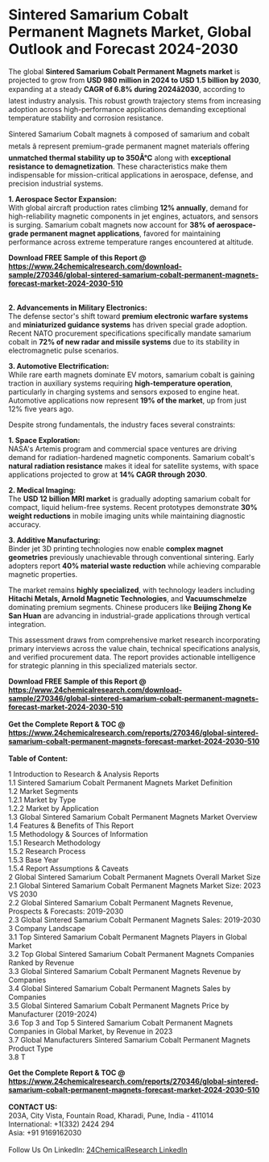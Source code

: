 <h1>Sintered Samarium Cobalt Permanent Magnets Market, Global Outlook and Forecast 2024-2030</h1><p>The global <strong>Sintered Samarium Cobalt Permanent Magnets market</strong> is projected to grow from <strong>USD 980 million in 2024 to USD 1.5 billion by 2030</strong>, expanding at a steady <strong>CAGR of 6.8% during 2024â2030</strong>, according to latest industry analysis. This robust growth trajectory stems from increasing adoption across high-performance applications demanding exceptional temperature stability and corrosion resistance.</p><p>Sintered Samarium Cobalt magnets â composed of samarium and cobalt metals â represent premium-grade permanent magnet materials offering <strong>unmatched thermal stability up to 350Â°C</strong> along with <strong>exceptional resistance to demagnetization</strong>. These characteristics make them indispensable for mission-critical applications in aerospace, defense, and precision industrial systems.</p><p><strong>1. Aerospace Sector Expansion:</strong><br>
With global aircraft production rates climbing <strong>12% annually</strong>, demand for high-reliability magnetic components in jet engines, actuators, and sensors is surging. Samarium cobalt magnets now account for <strong>38% of aerospace-grade permanent magnet applications</strong>, favored for maintaining performance across extreme temperature ranges encountered at altitude.</p><div><b>Download FREE Sample of this Report @ 
            <a href="https://www.24chemicalresearch.com/download-sample/270346/global-sintered-samarium-cobalt-permanent-magnets-forecast-market-2024-2030-510">
            https://www.24chemicalresearch.com/download-sample/270346/global-sintered-samarium-cobalt-permanent-magnets-forecast-market-2024-2030-510</a></b></div><br><p><strong>2. Advancements in Military Electronics:</strong><br>
The defense sector's shift toward <strong>premium electronic warfare systems</strong> and <strong>miniaturized guidance systems</strong> has driven special grade adoption. Recent NATO procurement specifications specifically mandate samarium cobalt in <strong>72% of new radar and missile systems</strong> due to its stability in electromagnetic pulse scenarios.</p><p><strong>3. Automotive Electrification:</strong><br>
While rare earth magnets dominate EV motors, samarium cobalt is gaining traction in auxiliary systems requiring <strong>high-temperature operation</strong>, particularly in charging systems and sensors exposed to engine heat. Automotive applications now represent <strong>19% of the market</strong>, up from just 12% five years ago.</p><p>Despite strong fundamentals, the industry faces several constraints:</p><p><strong>1. Space Exploration:</strong><br>
NASA's Artemis program and commercial space ventures are driving demand for radiation-hardened magnetic components. Samarium cobalt's <strong>natural radiation resistance</strong> makes it ideal for satellite systems, with space applications projected to grow at <strong>14% CAGR through 2030</strong>.</p><p><strong>2. Medical Imaging:</strong><br>
The <strong>USD 12 billion MRI market</strong> is gradually adopting samarium cobalt for compact, liquid helium-free systems. Recent prototypes demonstrate <strong>30% weight reductions</strong> in mobile imaging units while maintaining diagnostic accuracy.</p><p><strong>3. Additive Manufacturing:</strong><br>
Binder jet 3D printing technologies now enable <strong>complex magnet geometries</strong> previously unachievable through conventional sintering. Early adopters report <strong>40% material waste reduction</strong> while achieving comparable magnetic properties.</p><p>The market remains <strong>highly specialized</strong>, with technology leaders including <strong>Hitachi Metals, Arnold Magnetic Technologies</strong>, and <strong>Vacuumschmelze</strong> dominating premium segments. Chinese producers like <strong>Beijing Zhong Ke San Huan</strong> are advancing in industrial-grade applications through vertical integration.</p><p>This assessment draws from comprehensive market research incorporating primary interviews across the value chain, technical specifications analysis, and verified procurement data. The report provides actionable intelligence for strategic planning in this specialized materials sector.</p><div><b>Download FREE Sample of this Report @ 
            <a href="https://www.24chemicalresearch.com/download-sample/270346/global-sintered-samarium-cobalt-permanent-magnets-forecast-market-2024-2030-510">
            https://www.24chemicalresearch.com/download-sample/270346/global-sintered-samarium-cobalt-permanent-magnets-forecast-market-2024-2030-510</a></b></div><br><div><b>Get the Complete Report & TOC @ 
            <a href="https://www.24chemicalresearch.com/reports/270346/global-sintered-samarium-cobalt-permanent-magnets-forecast-market-2024-2030-510">
            https://www.24chemicalresearch.com/reports/270346/global-sintered-samarium-cobalt-permanent-magnets-forecast-market-2024-2030-510</a></b></div><br>
            <b>Table of Content:</b><p>1 Introduction to Research & Analysis Reports<br />
    1.1 Sintered Samarium Cobalt Permanent Magnets Market Definition<br />
    1.2 Market Segments<br />
        1.2.1 Market by Type<br />
        1.2.2 Market by Application<br />
    1.3 Global Sintered Samarium Cobalt Permanent Magnets Market Overview<br />
    1.4 Features & Benefits of This Report<br />
    1.5 Methodology & Sources of Information<br />
        1.5.1 Research Methodology<br />
        1.5.2 Research Process<br />
        1.5.3 Base Year<br />
        1.5.4 Report Assumptions & Caveats<br />
2 Global Sintered Samarium Cobalt Permanent Magnets Overall Market Size<br />
    2.1 Global Sintered Samarium Cobalt Permanent Magnets Market Size: 2023 VS 2030<br />
    2.2 Global Sintered Samarium Cobalt Permanent Magnets Revenue, Prospects & Forecasts: 2019-2030<br />
    2.3 Global Sintered Samarium Cobalt Permanent Magnets Sales: 2019-2030<br />
3 Company Landscape<br />
    3.1 Top Sintered Samarium Cobalt Permanent Magnets Players in Global Market<br />
    3.2 Top Global Sintered Samarium Cobalt Permanent Magnets Companies Ranked by Revenue<br />
    3.3 Global Sintered Samarium Cobalt Permanent Magnets Revenue by Companies<br />
    3.4 Global Sintered Samarium Cobalt Permanent Magnets Sales by Companies<br />
    3.5 Global Sintered Samarium Cobalt Permanent Magnets Price by Manufacturer (2019-2024)<br />
    3.6 Top 3 and Top 5 Sintered Samarium Cobalt Permanent Magnets Companies in Global Market, by Revenue in 2023<br />
    3.7 Global Manufacturers Sintered Samarium Cobalt Permanent Magnets Product Type<br />
    3.8 T</p><div><b>Get the Complete Report & TOC @ 
            <a href="https://www.24chemicalresearch.com/reports/270346/global-sintered-samarium-cobalt-permanent-magnets-forecast-market-2024-2030-510">
            https://www.24chemicalresearch.com/reports/270346/global-sintered-samarium-cobalt-permanent-magnets-forecast-market-2024-2030-510</a></b></div><br><b>CONTACT US:</b><br>
            203A, City Vista, Fountain Road, Kharadi, Pune, India - 411014<br>
            International: +1(332) 2424 294<br>
            Asia: +91 9169162030 <br><br>
            Follow Us On LinkedIn: <a href="https://www.linkedin.com/company/24chemicalresearch/">24ChemicalResearch LinkedIn</a>